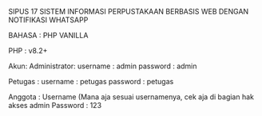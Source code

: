 SIPUS 17
SISTEM INFORMASI PERPUSTAKAAN BERBASIS WEB DENGAN NOTIFIKASI WHATSAPP


BAHASA : PHP VANILLA

PHP : v8.2+

Akun:
Administrator:
username : admin
password : admin

Petugas :
username : petugas
password : petugas

Anggota :
Username (Mana aja sesuai usernamenya, cek aja di bagian hak akses admin
Password : 123
